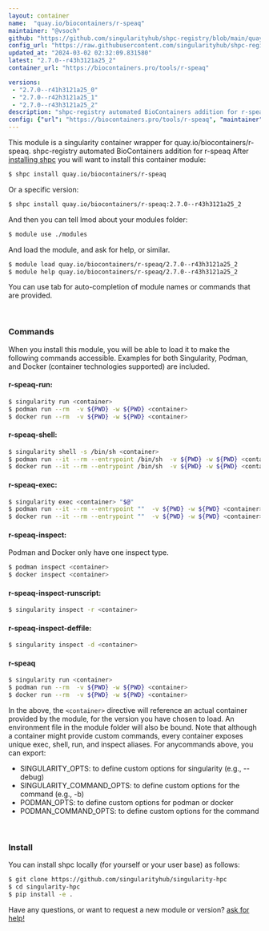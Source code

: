 ```yaml
---
layout: container
name:  "quay.io/biocontainers/r-speaq"
maintainer: "@vsoch"
github: "https://github.com/singularityhub/shpc-registry/blob/main/quay.io/biocontainers/r-speaq/container.yaml"
config_url: "https://raw.githubusercontent.com/singularityhub/shpc-registry/main/quay.io/biocontainers/r-speaq/container.yaml"
updated_at: "2024-03-02 02:32:09.831580"
latest: "2.7.0--r43h3121a25_2"
container_url: "https://biocontainers.pro/tools/r-speaq"

versions:
 - "2.7.0--r41h3121a25_0"
 - "2.7.0--r42h3121a25_1"
 - "2.7.0--r43h3121a25_2"
description: "shpc-registry automated BioContainers addition for r-speaq"
config: {"url": "https://biocontainers.pro/tools/r-speaq", "maintainer": "@vsoch", "description": "shpc-registry automated BioContainers addition for r-speaq", "latest": {"2.7.0--r43h3121a25_2": "sha256:1477f43eae8d6cbbf8380d3b9cfc481b0f17ad5ad71e857c0489c73f67833f4a"}, "tags": {"2.7.0--r41h3121a25_0": "sha256:5b734b07ac61320950016eb358d17a71c726859819c729aa315607a78a2c4ea8", "2.7.0--r42h3121a25_1": "sha256:cbd40762858c037b57e565f32e8f6a25b24b43bda794609b1bd99b3fe2d156e4", "2.7.0--r43h3121a25_2": "sha256:1477f43eae8d6cbbf8380d3b9cfc481b0f17ad5ad71e857c0489c73f67833f4a"}, "docker": "quay.io/biocontainers/r-speaq"}
---
```


This module is a singularity container wrapper for quay.io/biocontainers/r-speaq.
shpc-registry automated BioContainers addition for r-speaq
After [installing shpc](#install) you will want to install this container module:


```bash
$ shpc install quay.io/biocontainers/r-speaq
```

Or a specific version:

```bash
$ shpc install quay.io/biocontainers/r-speaq:2.7.0--r43h3121a25_2
```

And then you can tell lmod about your modules folder:

```bash
$ module use ./modules
```

And load the module, and ask for help, or similar.

```bash
$ module load quay.io/biocontainers/r-speaq/2.7.0--r43h3121a25_2
$ module help quay.io/biocontainers/r-speaq/2.7.0--r43h3121a25_2
```

You can use tab for auto-completion of module names or commands that are provided.

<br>

### Commands

When you install this module, you will be able to load it to make the following commands accessible.
Examples for both Singularity, Podman, and Docker (container technologies supported) are included.

#### r-speaq-run:

```bash
$ singularity run <container>
$ podman run --rm  -v ${PWD} -w ${PWD} <container>
$ docker run --rm  -v ${PWD} -w ${PWD} <container>
```

#### r-speaq-shell:

```bash
$ singularity shell -s /bin/sh <container>
$ podman run --it --rm --entrypoint /bin/sh  -v ${PWD} -w ${PWD} <container>
$ docker run --it --rm --entrypoint /bin/sh  -v ${PWD} -w ${PWD} <container>
```

#### r-speaq-exec:

```bash
$ singularity exec <container> "$@"
$ podman run --it --rm --entrypoint ""  -v ${PWD} -w ${PWD} <container> "$@"
$ docker run --it --rm --entrypoint ""  -v ${PWD} -w ${PWD} <container> "$@"
```

#### r-speaq-inspect:

Podman and Docker only have one inspect type.

```bash
$ podman inspect <container>
$ docker inspect <container>
```

#### r-speaq-inspect-runscript:

```bash
$ singularity inspect -r <container>
```

#### r-speaq-inspect-deffile:

```bash
$ singularity inspect -d <container>
```



#### r-speaq

```bash
$ singularity run <container>
$ podman run --rm  -v ${PWD} -w ${PWD} <container>
$ docker run --rm  -v ${PWD} -w ${PWD} <container>
```


In the above, the `<container>` directive will reference an actual container provided
by the module, for the version you have chosen to load. An environment file in the
module folder will also be bound. Note that although a container
might provide custom commands, every container exposes unique exec, shell, run, and
inspect aliases. For anycommands above, you can export:

 - SINGULARITY_OPTS: to define custom options for singularity (e.g., --debug)
 - SINGULARITY_COMMAND_OPTS: to define custom options for the command (e.g., -b)
 - PODMAN_OPTS: to define custom options for podman or docker
 - PODMAN_COMMAND_OPTS: to define custom options for the command

<br>

### Install

You can install shpc locally (for yourself or your user base) as follows:

```bash
$ git clone https://github.com/singularityhub/singularity-hpc
$ cd singularity-hpc
$ pip install -e .
```

Have any questions, or want to request a new module or version? [ask for help!](https://github.com/singularityhub/singularity-hpc/issues)